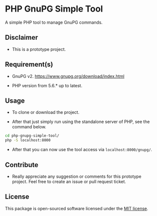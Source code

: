 # PHP GnuPG Simple Tool

A simple PHP tool to manage GnuPG commands.

## Disclaimer

- This is a prototype project.

## Requirement(s)

- GnuPG v2. <https://www.gnupg.org/download/index.html>

- PHP version from 5.6.* up to latest.

## Usage

- To clone or download the project.

- After that just simply run using the standalone server of PHP, see the command below.

```bash
cd php-gnupg-simple-tool/
php -S localhost:8000
```

- After that you can now use the tool access via ```localhost:8000/gnupg/```.

## Contribute

- Really appreciate any suggestion or comments for this prototype project. Feel free to create an issue or pull request ticket.

## License

This package is open-sourced software licensed under the [MIT license](https://opensource.org/licenses/MIT).
